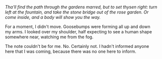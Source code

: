 *Tha'll find the path through the gardens marred, but to set thysen right: turn left at the fountain, and take the stone bridge out of the rose garden. Or come inside, and a body will show you the way.*

For a moment, I didn't move. Goosebumps were forming all up and down my arms. I looked over my shoulder, half expecting to see a human shape somewhere near, watching me from the fog.

The note couldn't be for me. No. Certainly not. I hadn't informed anyone here that I was coming, because there was no one here to inform. 